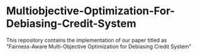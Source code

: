 # Multiobjective-Optimization-For-Debiasing-Credit-System
This repository contains the implementation of our paper titled as "Fairness-Aware Multi-Objective Optimization for Debiasing Credit System"
